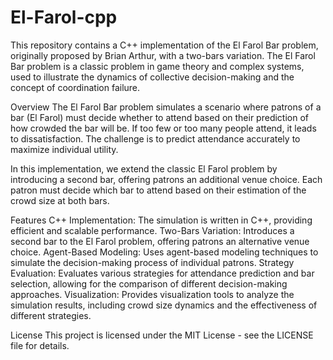 # El-Farol-cpp

This repository contains a C++ implementation of the El Farol Bar problem, originally proposed by Brian Arthur, with a two-bars variation. The El Farol Bar problem is a classic problem in game theory and complex systems, used to illustrate the dynamics of collective decision-making and the concept of coordination failure.

Overview
The El Farol Bar problem simulates a scenario where patrons of a bar (El Farol) must decide whether to attend based on their prediction of how crowded the bar will be. If too few or too many people attend, it leads to dissatisfaction. The challenge is to predict attendance accurately to maximize individual utility.

In this implementation, we extend the classic El Farol problem by introducing a second bar, offering patrons an additional venue choice. Each patron must decide which bar to attend based on their estimation of the crowd size at both bars.

Features
C++ Implementation: The simulation is written in C++, providing efficient and scalable performance.
Two-Bars Variation: Introduces a second bar to the El Farol problem, offering patrons an alternative venue choice.
Agent-Based Modeling: Uses agent-based modeling techniques to simulate the decision-making process of individual patrons.
Strategy Evaluation: Evaluates various strategies for attendance prediction and bar selection, allowing for the comparison of different decision-making approaches.
Visualization: Provides visualization tools to analyze the simulation results, including crowd size dynamics and the effectiveness of different strategies.

License
This project is licensed under the MIT License - see the LICENSE file for details.

